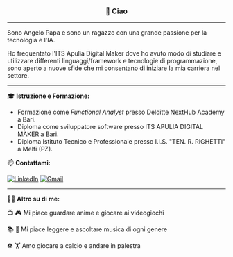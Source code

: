 <h3 align="center">👋 Ciao</h3>

---

Sono Angelo Papa e sono un ragazzo con una grande passione per la tecnologia e l'IA. 

Ho frequentato l'ITS Apulia Digital Maker dove ho avuto modo di studiare e utilizzare differenti linguaggi/framework e tecnologie di programmazione, sono aperto a nuove sfide che mi consentano di iniziare la mia carriera nel settore.

---

🎓 **Istruzione e Formazione:**
- Formazione come *Functional Analyst* presso Deloitte NextHub Academy a Bari.
- Diploma come sviluppatore software presso ITS APULIA DIGITAL MAKER a Bari.
- Diploma Istituto Tecnico e Professionale presso I.I.S. "TEN. R. RIGHETTI" a Melfi (PZ).



📫 **Contattami:**

[![LinkedIn](https://img.shields.io/badge/linkedin-%230077B5.svg?style=for-the-badge&logo=linkedin&logoColor=white)](http://linkedin.com/in/angelopapa)
[![Gmail](https://img.shields.io/badge/Gmail-D14836?style=for-the-badge&logo=gmail&logoColor=white)](mailto:angelopapa02it@gmail.com)

---

🙋🏻 **Altro su di me:**

📺 🎮 Mi piace guardare anime e giocare ai videogiochi

📚 🎵 Mi piace leggere e ascoltare musica di ogni genere 

⚽ 🏋️ Amo giocare a calcio e andare in palestra
<!--
**angelopapa/angelopapa** is a ✨ _special_ ✨ repository because its `README.md` (this file) appears on your GitHub profile.

Here are some ideas to get you started:

- 🔭 I’m currently working on ...
- 🌱 I’m currently learning ...
- 👯 I’m looking to collaborate on ...
- 🤔 I’m looking for help with ...
- 💬 Ask me about ...
- 📫 How to reach me: ...
- 😄 Pronouns: ...
- ⚡ Fun fact: ...
-->
